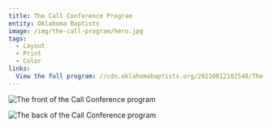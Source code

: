 ```yaml
---
title: The Call Conference Program
entity: Oklahoma Baptists
image: /img/the-call-program/hero.jpg
tags:
  - Layout
  - Print
  - Color
links:
  View the full program: //cdn.oklahomabaptists.org/20210812102548/The-Call-Conference-Program.pdf
---
```


![The front of the Call Conference program](/img/the-call-program/front.jpg)

![The back of the Call Conference program](/img/the-call-program/back.jpg)
